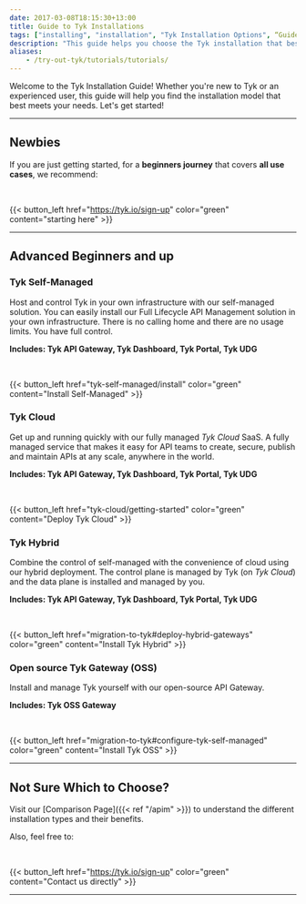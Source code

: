 ```yaml
--- 
date: 2017-03-08T18:15:30+13:00
title: Guide to Tyk Installations
tags: ["installing", "installation", "Tyk Installation Options", “Guide to Tyk installations”, "Tyk Open Source API Gateway", "Tyk Self-Managed Installation", "Tyk Cloud Installation"]
description: "This guide helps you choose the Tyk installation that best suits your needs."
aliases:
    - /try-out-tyk/tutorials/tutorials/
---
```


Welcome to the Tyk Installation Guide! Whether you're new to Tyk or an experienced user, this guide will help you find the installation model that best meets your needs. Let's get started!

---

## Newbies

If you are just getting started, for a **beginners journey** that covers **all use cases**, we recommend:

<br/>

{{< button_left href="https://tyk.io/sign-up" color="green" content="starting here" >}}

---

## Advanced Beginners and up

### Tyk Self-Managed

Host and control Tyk in your own infrastructure with our
self-managed solution. You can easily install our Full Lifecycle API Management solution in your own infrastructure.
There is no calling home and there are no usage limits. You have full control.

**Includes: Tyk API Gateway, Tyk Dashboard, Tyk Portal, Tyk UDG**

<br/>

{{< button_left href="tyk-self-managed/install" color="green" content="Install Self-Managed" >}}

### Tyk Cloud

Get up and running quickly with our fully managed *Tyk Cloud* SaaS.
A fully managed service that makes it easy for API teams to create, secure, publish and maintain APIs at any scale, anywhere in the world.

**Includes: Tyk API Gateway, Tyk Dashboard, Tyk Portal, Tyk UDG**

<br/>

{{< button_left href="tyk-cloud/getting-started" color="green" content="Deploy Tyk Cloud" >}}

### Tyk Hybrid

Combine the control of self-managed with the convenience of cloud using our hybrid deployment. The control plane is managed by Tyk (on *Tyk Cloud*) and the data plane is installed and managed by you.

**Includes: Tyk API Gateway, Tyk Dashboard, Tyk Portal, Tyk UDG**

<br/>

{{< button_left href="migration-to-tyk#deploy-hybrid-gateways" color="green" content="Install Tyk Hybrid" >}}

 
### Open source Tyk Gateway (OSS)

Install and manage Tyk yourself with our open-source API Gateway.

**Includes: Tyk OSS Gateway**

<br/>

{{< button_left href="migration-to-tyk#configure-tyk-self-managed" color="green" content="Install Tyk OSS" >}}

---

## Not Sure Which to Choose?

Visit our [Comparison Page]({{< ref "/apim" >}}) to understand the different installation types and their benefits.

Also, feel free to:

<br/>

{{< button_left href="https://tyk.io/sign-up" color="green" content="Contact us directly" >}}

---
